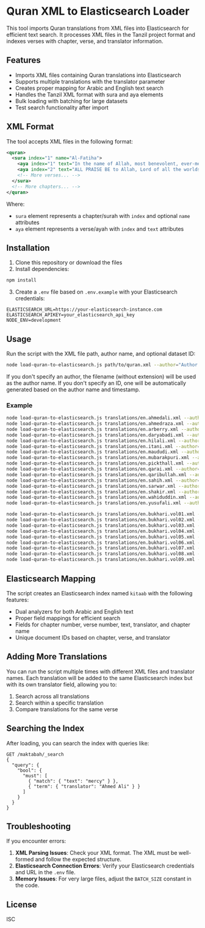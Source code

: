 # Quran XML to Elasticsearch Loader

This tool imports Quran translations from XML files into Elasticsearch for efficient text search. It processes XML files in the Tanzil project format and indexes verses with chapter, verse, and translator information.

## Features

- Imports XML files containing Quran translations into Elasticsearch
- Supports multiple translations with the translator parameter
- Creates proper mapping for Arabic and English text search
- Handles the Tanzil XML format with sura and aya elements
- Bulk loading with batching for large datasets
- Test search functionality after import

## XML Format

The tool accepts XML files in the following format:

```xml
<quran>
  <sura index="1" name="Al-Fatiha">
    <aya index="1" text="In the name of Allah, most benevolent, ever-merciful."/>
    <aya index="2" text="ALL PRAISE BE to Allah, Lord of all the worlds,"/>
    <!-- More verses... -->
  </sura>
  <!-- More chapters... -->
</quran>
```

Where:
- `sura` element represents a chapter/surah with `index` and optional `name` attributes
- `aya` element represents a verse/ayah with `index` and `text` attributes

## Installation

1. Clone this repository or download the files
2. Install dependencies:

```bash
npm install
```

3. Create a `.env` file based on `.env.example` with your Elasticsearch credentials:

```
ELASTICSEARCH_URL=https://your-elasticsearch-instance.com
ELASTICSEARCH_APIKEY=your_elasticsearch_api_key
NODE_ENV=development
```

## Usage

Run the script with the XML file path, author name, and optional dataset ID:

```bash
node load-quran-to-elasticsearch.js path/to/quran.xml --author="Author Name" --id="unique-identifier"
```

If you don't specify an author, the filename (without extension) will be used as the author name.
If you don't specify an ID, one will be automatically generated based on the author name and timestamp.

### Example

```bash
node load-quran-to-elasticsearch.js translations/en.ahmedali.xml --author="Ahmed Ali" --id="en.ahmedali" --title="quran"
node load-quran-to-elasticsearch.js translations/en.ahmedraza.xml --author="Ahmed Raza Khan" --id="en.ahmedraza" --title="quran"
node load-quran-to-elasticsearch.js translations/en.arberry.xml --author="Arberry" --id="en.arberry" --title="quran"
node load-quran-to-elasticsearch.js translations/en.daryabadi.xml --author="Daryabadi" --id="en.daryabadi" --title="quran"
node load-quran-to-elasticsearch.js translations/en.hilali.xml --author="Hilali & Khan" --id="en.hilali" --title="quran"
node load-quran-to-elasticsearch.js translations/en.itani.xml --author="Itani" --id="en.itani" --title="quran"
node load-quran-to-elasticsearch.js translations/en.maududi.xml --author="Maududi" --id="en.maududi" --title="quran"
node load-quran-to-elasticsearch.js translations/en.mubarakpuri.xml --author="Mubarakpuri" --id="en.mubarakpuri" --title="quran"
node load-quran-to-elasticsearch.js translations/en.pickthall.xml --author="Pickthall" --id="en.pickthall" --title="quran"
node load-quran-to-elasticsearch.js translations/en.qarai.xml --author="Qarai" --id="en.qarai" --title="quran"
node load-quran-to-elasticsearch.js translations/en.qaribullah.xml --author="Qaribullah & Darwish" --id="en.qaribullah" --title="quran"
node load-quran-to-elasticsearch.js translations/en.sahih.xml --author="Saheeh International" --id="en.sahih" --title="quran"
node load-quran-to-elasticsearch.js translations/en.sarwar.xml --author="Sarwar" --id="en.sarwar" --title="quran"
node load-quran-to-elasticsearch.js translations/en.shakir.xml --author="Shakir" --id="en.shakir" --title="quran"
node load-quran-to-elasticsearch.js translations/en.wahiduddin.xml --author="Wahiduddin Khan" --id="en.wahiduddin" --title="quran"
node load-quran-to-elasticsearch.js translations/en.yusufali.xml --author="Yusuf Ali" --id="en.yusufali" --title="quran"

node load-quran-to-elasticsearch.js translations/en.bukhari.vol01.xml --title="bukhari" --author="Dr. Muhammad Muhsin" --id="en.bukhari.vol01"  --volume=1
node load-quran-to-elasticsearch.js translations/en.bukhari.vol02.xml --title="bukhari" --author="Dr. Muhammad Muhsin" --id="en.bukhari.vol02"  --volume=1
node load-quran-to-elasticsearch.js translations/en.bukhari.vol03.xml --title="bukhari" --author="Dr. Muhammad Muhsin" --id="en.bukhari.vol03"  --volume=1
node load-quran-to-elasticsearch.js translations/en.bukhari.vol04.xml --title="bukhari" --author="Dr. Muhammad Muhsin" --id="en.bukhari.vol04"  --volume=1
node load-quran-to-elasticsearch.js translations/en.bukhari.vol05.xml --title="bukhari" --author="Dr. Muhammad Muhsin" --id="en.bukhari.vol05"  --volume=1
node load-quran-to-elasticsearch.js translations/en.bukhari.vol06.xml --title="bukhari" --author="Dr. Muhammad Muhsin" --id="en.bukhari.vol06"  --volume=1
node load-quran-to-elasticsearch.js translations/en.bukhari.vol07.xml --title="bukhari" --author="Dr. Muhammad Muhsin" --id="en.bukhari.vol07"  --volume=1
node load-quran-to-elasticsearch.js translations/en.bukhari.vol08.xml --title="bukhari" --author="Dr. Muhammad Muhsin" --id="en.bukhari.vol08"  --volume=1
node load-quran-to-elasticsearch.js translations/en.bukhari.vol09.xml --title="bukhari" --author="Dr. Muhammad Muhsin" --id="en.bukhari.vol09"  --volume=1
```

## Elasticsearch Mapping

The script creates an Elasticsearch index named `kitaab` with the following features:

- Dual analyzers for both Arabic and English text
- Proper field mappings for efficient search
- Fields for chapter number, verse number, text, translator, and chapter name
- Unique document IDs based on chapter, verse, and translator

## Adding More Translations

You can run the script multiple times with different XML files and translator names. Each translation will be added to the same Elasticsearch index but with its own translator field, allowing you to:

1. Search across all translations
2. Search within a specific translation
3. Compare translations for the same verse

## Searching the Index

After loading, you can search the index with queries like:

```
GET /maktabah/_search
{
  "query": {
    "bool": {
      "must": [
        { "match": { "text": "mercy" } },
        { "term": { "translator": "Ahmed Ali" } }
      ]
    }
  }
}
```

## Troubleshooting

If you encounter errors:

1. **XML Parsing Issues**: Check your XML format. The XML must be well-formed and follow the expected structure.
2. **Elasticsearch Connection Errors**: Verify your Elasticsearch credentials and URL in the `.env` file.
3. **Memory Issues**: For very large files, adjust the `BATCH_SIZE` constant in the code.

## License

ISC
